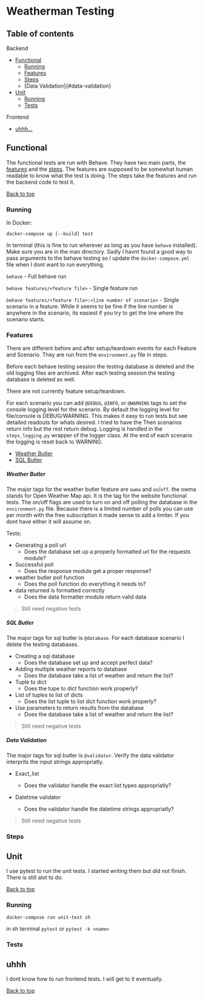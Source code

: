 # Weatherman Testing

## Table of contents

Backend
- [Functional](#functional)
    - [Running](#running)
    - [Features](#features)
    - [Steps](#steps)
    - [Data Validation]{#data-validation}
- [Unit](#unit)
    - [Running](#running)
    - [Tests](#tests)

Frontend
- [uhhh...](#uhhh)

## Functional

The functional tests are run with Behave. 
They have two main parts, the [features](/features) and the [steps](/features/steps). 
The features are supposed to be somewhat human readable to know what the test is doing. 
The steps take the features and run the backend code to test it. 

[Back to top](#table-of-contents)

### Running

In Docker:

`docker-compose up [--build] test`

In terminal (this is fine to run wherever as long as you have `behave` installed). 
Make sure you are in the man directory. 
Sadly I havnt found a good way to pass arguments to the behave testing so I update the 
`docker-compose.yml` file when I dont want to run everything. 

`behave` - Full behave run

`behave features/<feature file>` - Single feature run

`behave features/<feature file>:<line number of scenario>` - Single scenario in a feature. 
While it seems to be fine if the line number is anywhere in the scenario, its easiest if you try to 
get the line where the scenario starts. 

### Features

There are different before and after setup/teardown events for each Feature and Scenario. 
They are run from the `environment.py` file in steps. 

Before each behave testing session the testing database is deleted and the old logging files are archived. 
After each testing session the testing database is deleted as well. 

There are not currently feature setup/teardown. 

For each scenario you can add `@DEBUG`, `@INFO`, or `@WARNING` tags to set the console logging level for the scenario. 
By default the logging level for file/console is DEBUG/WARNING. 
This makes it easy to run tests but see detailed readouts for whats desired. 
I tried to have the Then scenarios return info but the rest return debug. 
Logging is handled in the `steps_logging.py` wrapper of the logger class. 
At the end of each scenario the logging is reset back to WARNING. 

- [Weather Butler](#weather-butler)
- [SQL Butler](#sql-butler)

##### Weather Butler

The major tags for the weather butler feature are `owma` and `on`/`off`. 
the owma stands for Open Weather Map api. 
It is the tag for the website functional tests. 
The on/off flags are used to turn on and off polling the database in the `environment.py` file. 
Because there is a limited number of polls you can use per month with the free subscription it made sense to add a limiter. 
If you dont have either it will assume on. 

Tests:

- Generating a poll url
    - Does the database set up a properly formatted url for the requests module?
- Successful poll
    - Does the response module get a proper response?
- weather butler poll function
    - Does the poll function do everything it needs to?
- data returned is formatted correctly
    - Does the data formatter module return valid data 

> Still need negative tests

##### SQL Butler

The major tags for sql butler is `@database`. 
For each database scenario I delete the testing databases. 

- Creating a sql database
    - Does the database set up and accept perfect data?
- Adding multiple weather reports to database
    - Does the database take a list of weather and return the list?
- Tuple to dict
    - Does the tupe to dict function work properly?
- List of tuples to list of dicts
    - Does the list tuple to list dict function work properly?
- Use parameters to return results from the database
    - Does the database take a list of weather and return the list?

> Still need negative tests

##### Data Validation

The major tags for sql butler is `@validator`. 
Verify the data validator interprits the input strings appropriatly. 

- Exact_list
    - Does the validator handle the exact list types appropriatly?

- Datetime validator
    - Does the validator handle the datetime strings appropriatly?

> Still need negative tests

### Steps


## Unit

I use pytest to run the unit tests. 
I started writing them but did not finish. 
There is still alot to do. 

[Back to top](#table-of-contents)

### Running

`docker-compose run unit-test sh`

in sh terminal `pytest` or `pytest -k <name>`

### Tests

## uhhh

I dont know how to run frontend tests. 
I will get to it eventually. 

[Back to top](#table-of-contents)






